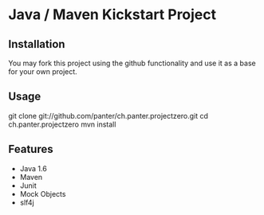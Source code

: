 Java / Maven Kickstart Project
==============================

Installation
------------

You may fork this project using the github functionality and use it as a base
for your own project.

Usage
-----

  git clone git://github.com/panter/ch.panter.projectzero.git
  cd ch.panter.projectzero
  mvn install

Features
--------

* Java 1.6
* Maven
* Junit
* Mock Objects
* slf4j
